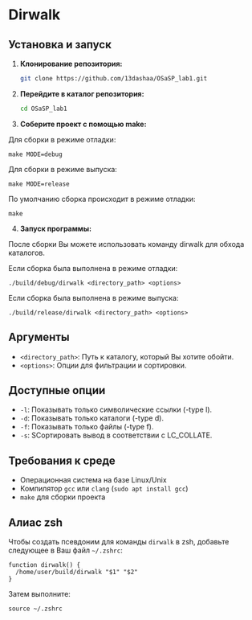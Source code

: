 # Dirwalk

## Установка и запуск

1. **Клонирование репозитория:**

    ```bash
    git clone https://github.com/13dashaa/OSaSP_lab1.git
    ```

2. **Перейдите в каталог репозитория:**

    ```bash
    cd OSaSP_lab1
    ```

3. **Соберите проект с помощью make:**

Для сборки в режиме отладки:

    
    make MODE=debug
    

Для сборки в режиме выпуска:

    
    make MODE=release
    
По умолчанию сборка происходит в режиме отладки:

    
    make 
   

4. **Запуск программы:**

После сборки Вы можете использовать команду dirwalk для обхода каталогов.

Если сборка была выполнена в режиме отладки:

    ./build/debug/dirwalk <directory_path> <options>
        

Если сборка была выполнена в режиме выпуска:

    ./build/release/dirwalk <directory_path> <options>
           
    

## Аргументы

- `<directory_path>`: Путь к каталогу, который Вы хотите обойти.
- `<options>`: Опции для фильтрации и сортировки.

## Доступные опции

- `-l`: Показывать только символические ссылки (-type l).
- `-d`: Показывать только каталоги (-type d).
- `-f`: Показывать только файлы (-type f).
- `-s`: SСортировать вывод в соответствии с LC_COLLATE.

## Требования к среде

-  Операционная система на базе Linux/Unix 
-  Компилятор `gcc` или `clang` (`sudo apt install gcc`)
- `make` для сборки проекта 

## Алиас zsh

Чтобы создать псевдоним для команды  `dirwalk` в zsh, добавьте следующее в Ваш файл `~/.zshrc`:

    
    function dirwalk() {
      /home/user/build/dirwalk "$1" "$2"
    }
    

Затем выполните:

    
    source ~/.zshrc
    

